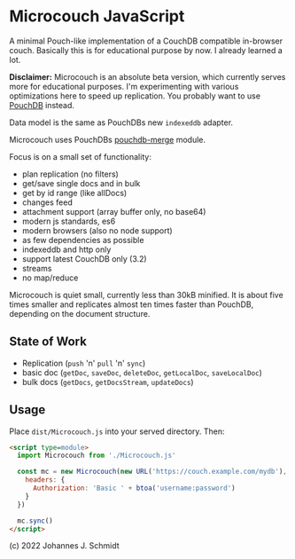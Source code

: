 # Microcouch JavaScript
A minimal Pouch-like implementation of a CouchDB compatible in-browser couch. Basically this is for educational purpose by now. I already learned a lot.

**Disclaimer:** Microcouch is an absolute beta version, which currently serves more for educational purposes. I'm experimenting with various optimizations here to speed up replication. You probably want to use [PouchDB](https://pouchdb.com/) instead.

Data model is the same as PouchDBs new `indexeddb` adapter.

Microcouch uses PouchDBs [pouchdb-merge](https://github.com/pouchdb/pouchdb/tree/master/packages/node_modules/pouchdb-merge) module.

Focus is on a small set of functionality:
* plan replication (no filters)
* get/save single docs and in bulk
* get by id range (like allDocs)
* changes feed
* attachment support (array buffer only, no base64)
* modern js standards, es6
* modern browsers (also no node support)
* as few dependencies as possible
* indexeddb and http only
* support latest CouchDB only (3.2)
* streams
* no map/reduce


Microcouch is quiet small, currently less than 30kB minified. It is about five times smaller and replicates almost ten times faster than PouchDB, depending on the document structure.


## State of Work
* Replication (`push` 'n' `pull` 'n' `sync`)
* basic doc (`getDoc`, `saveDoc`, `deleteDoc`, `getLocalDoc`, `saveLocalDoc`)
* bulk docs (`getDocs`, `getDocsStream`, `updateDocs`)


## Usage
Place `dist/Microcouch.js` into your served directory. Then:

```html
<script type=module>
  import Microcouch from './Microcouch.js'

  const mc = new Microcouch(new URL('https://couch.example.com/mydb'), {
    headers: {
      Authorization: 'Basic ' + btoa('username:password')
    }
  })

  mc.sync()
</script>
```


(c) 2022 Johannes J. Schmidt
